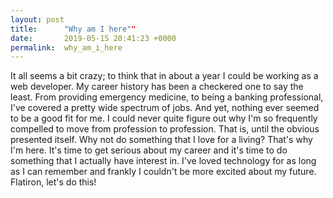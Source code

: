 ```yaml
---
layout: post
title:      "Why am I here""
date:       2019-05-15 20:41:23 +0000
permalink:  why_am_i_here
---
```



It all seems a bit crazy; to think that in about a year I could be working as a web developer. My career history has been a checkered one to say the least. From providing emergency medicine, to being a banking professional, I've covered a pretty wide spectrum of jobs. And yet, nothing ever seemed to be a good fit for me. I could never quite figure out why I'm so frequently compelled to move from profession to profession. That is, until the obvious presented itself. Why not do something that I love for a living? That's why I'm here. It's time to get serious about my career and it's time to do something that I actually have interest in. I've loved technology for as long as I can remember and frankly I couldn't be more excited about my future. Flatiron, let's do this!
